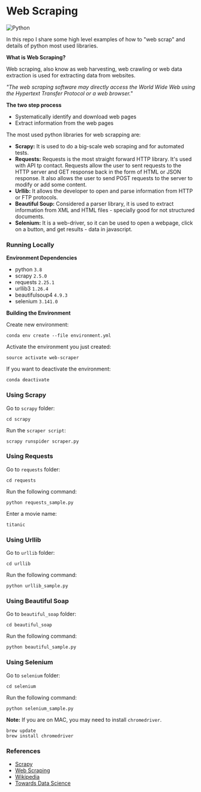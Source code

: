 # Web Scraping

![Python](https://img.shields.io/badge/Python-3.8-brightgreen.svg)

In this repo I share some high level examples of how to "web scrap" and details of python most used libraries.

**What is Web Scraping?**

Web scraping, also know as web harvesting, web crawling or web data extraction is used for extracting data from websites. 

*"The web scraping software may directly access the World Wide Web using the Hypertext Transfer Protocol or a web browser."*

**The two step process**

- Systematically identify and download web pages
- Extract information from  the web pages

The most used python libraries for web scrapping are:

- **Scrapy:** It is used to do a big-scale web scraping and for automated tests.
- **Requests:** Requests is the most straight forward HTTP library. It's used with API tp contact. Requests allow the user to sent requests to the HTTP server and GET response back in the form of HTML or JSON response. It also allows the user to send POST requests to the server to modify or add some content.
- **Urllib:** It allows the developer to open and parse information from HTTP or FTP protocols.
- **Beautiful Soup:** Considered a parser library, it is used to extract information from XML and HTML files - specially good for not structured documents.
- **Selenium:** It is a web-driver, so it can be used to open a webpage, click on a button, and get results - data in javascript.

### Running Locally

**Environment Dependencies**

- python `3.8`
- scrapy `2.5.0`
- requests `2.25.1`
- urllib3 `1.26.4`
- beautifulsoup4 `4.9.3`
- selenium `3.141.0`

**Building the Environment**

Create new environment:

`conda env create --file environment.yml`

Activate the environment you just created:

`source activate web-scraper`

If you want to deactivate the environment:

`conda deactivate`

### Using Scrapy

Go to `scrapy` folder:

`cd scrapy`

Run the `scraper script`:

`scrapy runspider scraper.py`

### Using Requests
Go to `requests` folder:

`cd requests`

Run the following command:

`python requests_sample.py`

Enter a movie name:

`titanic`

### Using Urllib
Go to `urllib` folder:

`cd urllib`

Run the following command:

`python urllib_sample.py`

### Using Beautiful Soap
Go to `beautiful_soap` folder:

`cd beautiful_soap`

Run the following command:

`python beautiful_sample.py`

### Using Selenium
Go to `selenium` folder:

`cd selenium`

Run the following command:

`python selenium_sample.py`

**Note:** If you are on MAC, you may need to install `chromedriver`.

```
brew update
brew install chromedriver
```

### References

- [Scrapy](https://docs.scrapy.org/en/latest/intro/tutorial.html)
- [Web Scraping](https://www.digitalocean.com/community/tutorials/how-to-crawl-a-web-page-with-scrapy-and-python-3)
- [Wikipedia](https://en.wikipedia.org/wiki/Web_scraping)
- [Towards Data Science](https://towardsdatascience.com/choose-the-best-python-web-scraping-library-for-your-application-91a68bc81c4f)
